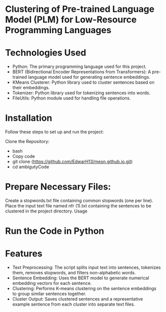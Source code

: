 # Clustering of Pre-trained Language Model (PLM) for Low-Resource Programming Languages

# Technologies Used
- Python: The primary programming language used for this project.
- BERT (Bidirectional Encoder Representations from Transformers): A pre-trained language model used for generating sentence embeddings.
- KMeans Clusterer: Python library used to cluster sentences based on their embeddings.
- Tokenizer: Python library used for tokenizing sentences into words.
- FileUtils: Python module used for handling file operations.
  
# Installation
Follow these steps to set up and run the project:

Clone the Repository:
- bash
- Copy code
- git clone (https://github.com/EdwarH13/mesn.github.io.git)
- cd ambigutyCode
  
# Prepare Necessary Files:
Create a stopwords.txt file containing common stopwords (one per line).
Place the input text file named nfr (1).txt containing the sentences to be clustered in the project directory.
Usage

# Run the Code in Python

# Features
- Text Preprocessing: The script splits input text into sentences, tokenizes them, removes stopwords, and filters non-alphabetic words.
- Sentence Embedding: Uses the BERT model to generate numerical embedding vectors for each sentence.
- Clustering: Performs K-means clustering on the sentence embeddings to group similar sentences together.
- Cluster Output: Saves clustered sentences and a representative example sentence from each cluster into separate text files.
